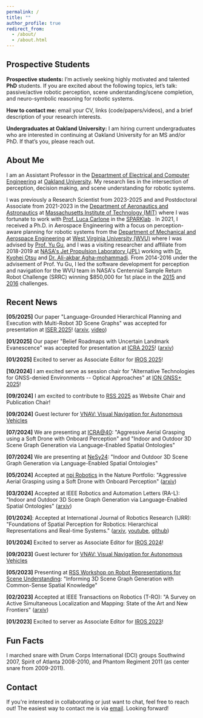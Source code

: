 ```yaml
---
permalink: /
title: ""
author_profile: true
redirect_from: 
  - /about/
  - /about.html
---
```


## Prospective Students
**Prospective students:** I’m actively seeking highly motivated and talented **PhD** students. If you are excited about the following topics, let’s talk: passive/active robotic perception, scene understanding/scene completion, and neuro-symbolic reasoning for robotic systems.

**How to contact me:** email your CV, links (code/papers/videos), and a brief description of your research interests.

**Undergraduates at Oakland University:** I am hiring current undergraduates who are interested in continuing at Oakland University for an MS and/or PhD. If that’s you, please reach out.



## About Me
I am an Assistant Professor in the [Department of Electrical and Computer Engineering](https://www.oakland.edu/cse/) at [Oakland University](https://www.oakland.edu/). My research lies in the intersection of perception, decision making, and scene understanding for robotic systems.
<!-- I am a Research Scientist at the [SPARKlab](https://web.mit.edu/sparklab/) working with [Prof. Luca Carlone](https://lucacarlone.mit.edu/) in the [Department of Aeronautics and Astronautics](https://aeroastro.mit.edu/) at [Massachusetts Institute of Technology (MIT)](https://www.mit.edu/). -->

<!-- My main research interests lie in the intersection of perception and decision making for robotic systems with a focus on passive and active perception in unstructured and perceptually degraded environments for 3D scene understanding. -->

<!-- I was a Postdoctoral Associate at MIT, from 2021-2023.  -->
I was previously a Research Scientist from 2023-2025 and and Postdoctoral Associate from 2021-2023 in the [Department of Aeronautics and Astronautics](https://aeroastro.mit.edu/) at [Massachusetts Institute of Technology (MIT)](https://www.mit.edu/) where I was fortunate to work with [Prof. Luca Carlone](https://lucacarlone.mit.edu/) in the [SPARKlab](https://web.mit.edu/sparklab/) .
In 2021, I received a Ph.D. in Aerospace Engineering with a focus on perception-aware planning for robotic systems from the [Department of Mechanical and Aerospace Engineering](https://mmae.statler.wvu.edu/) at [West Virginia University (WVU)](https://www.wvu.edu/) where I was advised by [Prof. Yu Gu](https://yugu.faculty.wvu.edu/home), and I was a visiting researcher and affiliate from 2018-2019 at [NASA's Jet Propulsion Laboratory (JPL)](https://www.jpl.nasa.gov/) working with [Dr. Kyohei Otsu](https://www-robotics.jpl.nasa.gov/who-we-are/people/kyohei_otsu/) and [Dr. Ali-akbar Agha-mohammadi]().
From 2014-2016 under the advisement of Prof. Yu Gu, I led the software development for perception and navigation for the WVU team in NASA's Centennial Sample Return Robot Challenge (SRRC) winning $850,000 for 1st place in the [2015](https://www.nasa.gov/news-release/nasa-u-s-senate-welcome-robot-challenge-winners-to-washington/) and [2016](https://www.nasa.gov/directorates/stmd/prizes-challenges-crowdsourcing-program/nasa-awards-750k-in-sample-return-robot-challenge-for-autonomous-technology/) challenges. 

## Recent News
**[05/2025]** Our paper "Language-Grounded Hierarchical Planning and Execution with Multi-Robot 3D Scene Graphs" was accepted for presentation at [ISER 2025](https://iser2025.org/)! ([arxiv](https://arxiv.org/abs/2506.07454), [video](https://youtu.be/8xbGGOLfLAY))

**[01/2025]** Our paper "Belief Roadmaps with Uncertain Landmark Evanescence" was accepted for presentation at [ICRA 2025](https://2025.ieee-icra.org/)! ([arxiv](https://arxiv.org/abs/2501.17982))

**[01/2025]** Excited to server as Associate Editor for [IROS 2025](http://www.iros25.org/)!

<!-- **[11/2024]** Our paper "Foundations of Spatial Perception for Robotics: Hierarchical Representations and Real-time Systems." ([arxiv](https://arxiv.org/abs/2305.07154), [youtube](https://youtu.be/AEaBq2-FeY0), [github](https://github.com/MIT-SPARK/Hydra)) reached top 3 most read paper on IJRR! -->

**[10/2024]** I am excited serve as session chair for "Alternative Technologies for GNSS-denied Environments -- Optical Approaches" at [ION GNSS+ 2025](https://www.ion.org/gnss/)!

<!-- **[10/2024]** I am excited serve as session chair for "Alternative Technologies for GNSS-denied Environments -- Optical Approaches" at [ION GNSS+ 2025](https://www.ion.org/gnss/)! -->

**[09/2024]** I am excited to contribute to [RSS 2025](https://roboticsconference.org/) as Website Chair and Publication Chair!

**[09/2024]** Guest lecturer for [VNAV: Visual Navigation for Autonomous Vehicles](https://ocw.mit.edu/courses/16-485-visual-navigation-for-autonomous-vehicles-vnav-fall-2020/)

**[07/2024]** We are presenting at [ICRA@40](https://icra40.ieee.org/): "Aggressive Aerial Grasping using a Soft Drone with Onboard Perception" and "Indoor and Outdoor 3D Scene Graph Generation via Language-Enabled Spatial Ontologies"

**[07/2024]** We are presenting at [NeSy24](https://sites.google.com/view/nesy2024): "Indoor and Outdoor 3D Scene Graph Generation via Language-Enabled Spatial Ontologies"

**[05/2024]** Accepted at [npj Robotics](https://www.nature.com/npjrobot/) in the Nature Portfolio: "Aggressive Aerial Grasping using a Soft Drone with Onboard Perception" ([arxiv](https://arxiv.org/abs/2308.06351))

**[03/2024]** Accepted at IEEE Robotics and Automation Letters (RA-L): "Indoor and Outdoor 3D Scene Graph Generation via Language-Enabled Spatial Ontologies" ([arxiv](https://arxiv.org/abs/2312.11713))

**[01/2024]**: Accepted at International Journal of Robotics Research (IJRR): "Foundations of Spatial Perception for Robotics: Hierarchical Representations and Real-time Systems." ([arxiv](https://arxiv.org/abs/2305.07154), [youtube](https://youtu.be/AEaBq2-FeY0), [github](https://github.com/MIT-SPARK/Hydra))

**[01/2024]** Excited to server as Associate Editor for [IROS 2024](https://iros2024-abudhabi.org/)!

**[09/2023]** Guest lecturer for [VNAV: Visual Navigation for Autonomous Vehicles](https://ocw.mit.edu/courses/16-485-visual-navigation-for-autonomous-vehicles-vnav-fall-2020/)

**[05/2023]** Presenting at [RSS Workshop on Robot Representations for Scene Understanding](https://mit-spark.github.io/robotRepresentations-RSS2023/): "Informing 3D Scene Graph Generation with Common-Sense Spatial Knowledge"

**[02/2023]** Accepted at IEEE Transactions on Robotics (T-RO): "A Survey on Active Simultaneous Localization and Mapping: State of the Art and New Frontiers" ([arxiv](https://arxiv.org/abs/2207.00254))

**[01/2023]** Excited to server as Associate Editor for [IROS 2023](https://ieee-iros.org/)!

## Fun Facts
I marched snare with Drum Corps International (DCI) groups Southwind 2007, Spirit of Atlanta 2008-2010, and Phantom Regiment 2011 (as center snare from 2009-2011). 
<!-- Many thanks to the members and staff especially [Joe Hobbs](https://www.innovativepercussion.com/artists/joe_hobbs) and [Shane Gwaltney](https://www.innovativepercussion.com/artists/shane_gwaltney)! -->

## Contact

If you're interested in collaborating or just want to chat, feel free to reach out! The easiest way to contact me is via <a href="mailto:jstrader@mit.edu">email</a>. Looking forward!